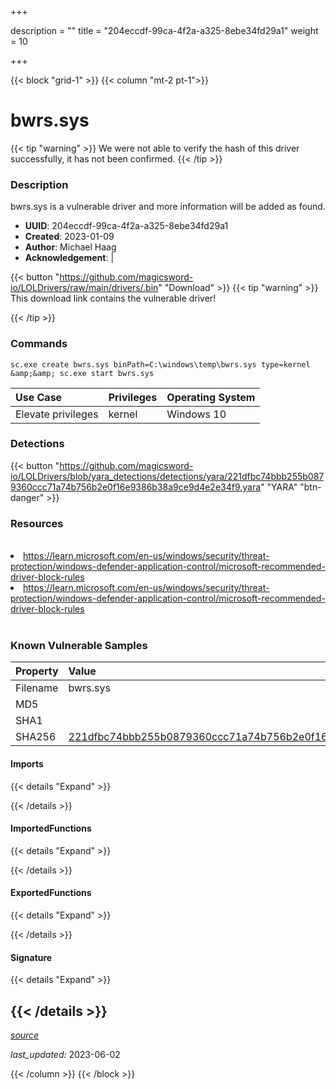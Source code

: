 +++

description = ""
title = "204eccdf-99ca-4f2a-a325-8ebe34fd29a1"
weight = 10

+++


{{< block "grid-1" >}}
{{< column "mt-2 pt-1">}}


# bwrs.sys


{{< tip "warning" >}}
We were not able to verify the hash of this driver successfully, it has not been confirmed.
{{< /tip >}}


### Description

bwrs.sys is a vulnerable driver and more information will be added as found.
- **UUID**: 204eccdf-99ca-4f2a-a325-8ebe34fd29a1
- **Created**: 2023-01-09
- **Author**: Michael Haag
- **Acknowledgement**:  | [](https://twitter.com/)

{{< button "https://github.com/magicsword-io/LOLDrivers/raw/main/drivers/.bin" "Download" >}}
{{< tip "warning" >}}
This download link contains the vulnerable driver!

{{< /tip >}}

### Commands

```
sc.exe create bwrs.sys binPath=C:\windows\temp\bwrs.sys type=kernel &amp;&amp; sc.exe start bwrs.sys
```

| Use Case | Privileges | Operating System | 
|:---- | ---- | ---- |
| Elevate privileges | kernel | Windows 10 |


### Detections
{{< button "https://github.com/magicsword-io/LOLDrivers/blob/yara_detections/detections/yara/221dfbc74bbb255b0879360ccc71a74b756b2e0f16e9386b38a9ce9d4e2e34f9.yara" "YARA" "btn-danger" >}}
### Resources
<br>
<li><a href=" https://learn.microsoft.com/en-us/windows/security/threat-protection/windows-defender-application-control/microsoft-recommended-driver-block-rules"> https://learn.microsoft.com/en-us/windows/security/threat-protection/windows-defender-application-control/microsoft-recommended-driver-block-rules</a></li>
<li><a href="https://learn.microsoft.com/en-us/windows/security/threat-protection/windows-defender-application-control/microsoft-recommended-driver-block-rules">https://learn.microsoft.com/en-us/windows/security/threat-protection/windows-defender-application-control/microsoft-recommended-driver-block-rules</a></li>
<br>

### Known Vulnerable Samples

| Property           | Value |
|:-------------------|:------|
| Filename           | bwrs.sys |
| MD5                | [](https://www.virustotal.com/gui/file/) |
| SHA1               | [](https://www.virustotal.com/gui/file/) |
| SHA256             | [221dfbc74bbb255b0879360ccc71a74b756b2e0f16e9386b38a9ce9d4e2e34f9](https://www.virustotal.com/gui/file/221dfbc74bbb255b0879360ccc71a74b756b2e0f16e9386b38a9ce9d4e2e34f9) |


#### Imports
{{< details "Expand" >}}

{{< /details >}}
#### ImportedFunctions
{{< details "Expand" >}}

{{< /details >}}
#### ExportedFunctions
{{< details "Expand" >}}

{{< /details >}}

#### Signature
{{< details "Expand" >}}

{{< /details >}}
-----



[*source*](https://github.com/magicsword-io/LOLDrivers/tree/main/yaml/204eccdf-99ca-4f2a-a325-8ebe34fd29a1.yaml)

*last_updated:* 2023-06-02








{{< /column >}}
{{< /block >}}
